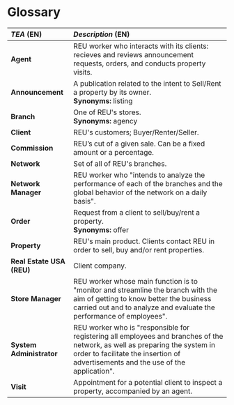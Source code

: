# Glossary


| **_TEA_** (EN)            | **_Description_** (EN)                                                                                                                                                                                             |                                       
|:--------------------------|:-------------------------------------------------------------------------------------------------------------------------------------------------------------------------------------------------------------------|
| **Agent** | REU worker who interacts with its clients: recieves and reviews announcement requests, orders, and conducts property visits.                                                                                       |
| **Announcement**          | A publication related to the intent to Sell/Rent a property by its owner.<br/>**Synonyms:** listing                                                                                                                |
| **Branch**                | One of REU's stores.<br/>**Synonyms:** agency                                                                                                                                                                      |
| **Client**                | REU's customers; Buyer/Renter/Seller.                                                                                                                                                                              |
| **Commission**            | REU’s cut of a given sale. Can be a fixed amount or a percentage.                                                                                                                                                  |
| **Network**               | Set of all of REU's branches.                                                                                                                                                                                      |
| **Network Manager**       | REU worker who "intends to analyze the performance of each of the branches and the global behavior of the network on a daily basis".                                                                               |
| **Order**                 | Request from a client to sell/buy/rent a property.<br/>**Synonyms:** offer                                                                                                                                         |
| **Property**              | REU's main product. Clients contact REU in order to sell, buy and/or rent properties.                                                                                                                              |
| **Real Estate USA (REU)** | Client company.                                                                                                                                                                                                    |
| **Store Manager**         | REU worker whose main function is to "monitor and streamline the branch with the aim of getting to know better the business carried out and to analyze and evaluate the performance of employees".                 |
| **System Administrator**  | REU worker who is "responsible for  registering all employees and branches of the network, as well as preparing the system in order to facilitate the insertion of advertisements and the use of the application". |
| **Visit**                 | Appointment for a potential client to inspect a property, accompanied by an agent.                                                                                                                                 |


